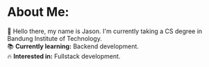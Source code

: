# About Me:
👋 Hello there, my name is Jason. I'm currently taking a CS degree in Bandung Institute of Technology. <br/>
📚 **Currently learning:** Backend development. <br/>
🔥 **Interested in:** Fullstack development. <br/>
